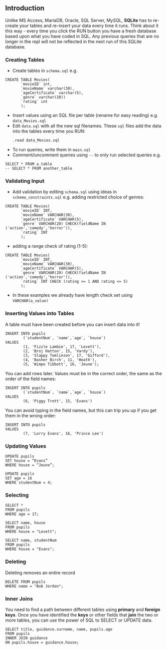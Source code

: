 ## Introduction
Unlike MS Access, MariaDB, Oracle, SQL Server, MySQL, **SQLite** has to re-create your tables and re-insert your data every time it runs.  Think about it this way - every time you click the RUN button you have a fresh database based upon what you have coded in SQL.  Any previous queries that are no longer in the repl will not be reflected in the next run of this SQLite database.
### Creating Tables
* Create tables in ```schema.sql``` e.g.
```
CREATE TABLE Movies(
       `movieID` int, 
       `movieName` varchar(30),
       `ageCertificate` varchar(5),
       `genre` varchar(20))
       `rating` int
       );
```
* Insert values using an SQL file per table (rename for easy reading) e.g. ```data_Movies.sql```
* Edit ```data.sql``` with all the new sql filenames. These ```sql``` files add the data into the tables every time you RUN:
  ```
  .read data_Movies.sql
  ```
* To run queries, write them in ```main.sql```
* Comment/uncomment queries using ```--``` to only run selected queries e.g.
```
SELECT * FROM a_table
-- SELECT * FROM another_table
```
### Validating Input
* Add validation by editing ```schema.sql``` using ideas in ```schema_constraints.sql``` e.g. adding restricted choice of genres:
```
CREATE TABLE Movies(
       `movieID` INT, 
       `movieName` VARCHAR(30),
       `ageCertificate` VARCHAR(5),
       `genre` VARCHAR(20) CHECK(fieldName IN ('action','comedy','horror')),
       `rating` INT
       );
```
* adding a range check of rating (1-5):
```
CREATE TABLE Movies(
       `movieID` INT, 
       `movieName` VARCHAR(30),
       `ageCertificate` VARCHAR(5),
       `genre` VARCHAR(20) CHECK(fieldName IN ('action','comedy','horror')),
       `rating` INT CHECK (rating >= 1 AND rating <= 5)
       );
```
* In these examples we already have length check set using ```VARCHAR(a_value)```
### Inserting Values into Tables
A table must have been created before you can insert data into it!
```
INSERT INTO pupils
      	(`studentNum`, `name`,`age`, `house`)
VALUES
        (1, 'Fizzle Lambie', 17, 'Levett'),
        (2, 'Broj Hatton', 15, 'Vardy'),
        (3, 'Slappy Tomlinson', 17, 'Gifford'),
        (4, 'Basher Birch', 11, 'Heath'),
        (5, 'Wimpo Tibbott', 16, 'Jeune');

```
You can add rows later.  Values must be in the correct order, the same as the order of the field names:
```
INSERT INTO pupils
      	(`studentNum`, `name`,`age`, `house`)
VALUES
        (6, 'Piggy Trott', 15, 'Evans')
```
You can avoid typing in the field names, but this can trip you up if you get them in the wrong order:
```
INSERT INTO pupils
VALUES
        (7, 'Lorry Evans', 16, 'Prince Lee')
```
### Updating Values
```
UPDATE pupils 
SET house = “Evans” 
WHERE house = “Jeune”;
```
```
UPDATE pupils 
SET age = 16 
WHERE studentNum = 4;
```
### Selecting
```
SELECT * 
FROM pupils
WHERE age = 17;
```
```
SELECT name, house 
FROM pupils
WHERE house = "Levett";
```
```
SELECT name, studentNum 
FROM pupils
WHERE house = "Evans";
```
### Deleting
Deleting removes an entire record
```
DELETE FROM pupils 
WHERE name = "Bob Jordan";

```
### Inner Joins
You need to find a path between different tables using **primary** and **foreign keys**. Once you have identified the **keys** or other fields that **join** the two or more tables, you can use the power of SQL to SELECT or UPDATE data.
```
SELECT title, guidance.surname, name, pupils.age
FROM pupils
INNER JOIN guidance
ON pupils.house = guidance.house;
```